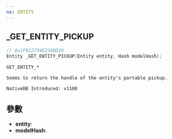 ```yaml
---
ns: ENTITY
---
```

## _GET_ENTITY_PICKUP

```c
// 0x1F922734E259BD26
Entity _GET_ENTITY_PICKUP(Entity entity, Hash modelHash);
```

```
GET_ENTITY_*

Seems to return the handle of the entity's portable pickup.

NativeDB Introduced: v1180
```

## 參數
* **entity**:
* **modelHash**:
